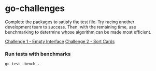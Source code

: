 # go-challenges
Complete the packages to satisfy the test file.  Try racing another development team to success.  Then, with the remaining time, use benchmarking to determine whose algorithm can be made most efficient.

[Challenge 1 - Empty Interface](https://github.com/andrewspringman/go-challenges/tree/master/challenge-1)
[Challenge 2 - Sort Cards](https://github.com/andrewspringman/go-challenges/tree/master/challenge-2)

### Run tests with benchmarks

```
go test -bench .
```
